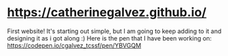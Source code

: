 # https://catherinegalvez.github.io/

First website! It's starting out simple, but I am going to keep adding to it and designing it as i got along :)
Here is the pen that I have been working on:
https://codepen.io/cgalvez_tcssf/pen/YBVGQM
